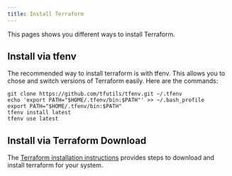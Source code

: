```yaml
---
title: Install Terraform
---
```


This pages shows you different ways to install Terraform.

## Install via tfenv

The recommended way to install terraform is with tfenv. This allows you to chose and switch versions of Terraform easily. Here are the commands:

    git clone https://github.com/tfutils/tfenv.git ~/.tfenv
    echo 'export PATH="$HOME/.tfenv/bin:$PATH"' >> ~/.bash_profile
    export PATH="$HOME/.tfenv/bin:$PATH"
    tfenv install latest
    tfenv use latest

## Install via Terraform Download

The [Terraform installation instructions](https://www.terraform.io/downloads.html) provides steps to download and install terraform for your system.
